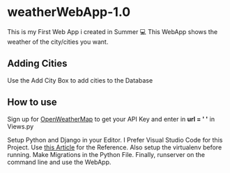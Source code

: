 # weatherWebApp-1.0


This is my First Web App i created in Summer 💻
This WebApp shows the weather of the city/cities you want.

## Adding Cities
Use the Add City Box to add cities to the Database

## How to use
Sign up for [OpenWeatherMap](https://openweathermap.org/api/) to get your API Key and enter in **url = ' '** in Views.py



Setup Python and Django in your Editor.
I Prefer Visual Studio Code for this Project.
Use [this Article](https://code.visualstudio.com/docs/python/tutorial-django) for the Reference.
Also setup the virtualenv before running.
Make Migrations in the Python File.
Finally, runserver on the command line and use the WebApp.


